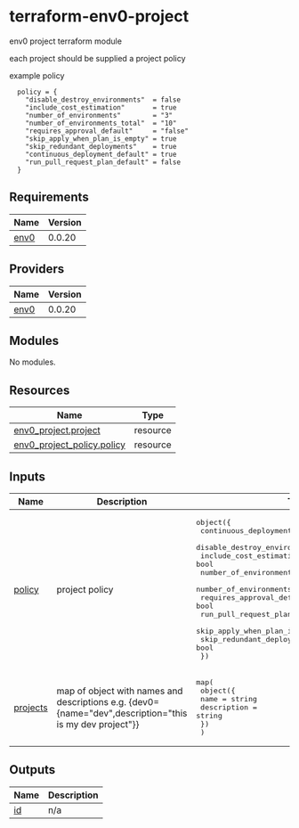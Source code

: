 # terraform-env0-project
env0 project terraform module

each project should be supplied a project policy

example policy
```
  policy = {
    "disable_destroy_environments"  = false
    "include_cost_estimation"       = true
    "number_of_environments"        = "3"
    "number_of_environments_total"  = "10"
    "requires_approval_default"     = "false"
    "skip_apply_when_plan_is_empty" = true
    "skip_redundant_deployments"    = true
    "continuous_deployment_default" = true 
    "run_pull_request_plan_default" = false  
  }
```

<!-- BEGINNING OF PRE-COMMIT-TERRAFORM DOCS HOOK -->
## Requirements

| Name | Version |
|------|---------|
| <a name="requirement_env0"></a> [env0](#requirement\_env0) | 0.0.20 |

## Providers

| Name | Version |
|------|---------|
| <a name="provider_env0"></a> [env0](#provider\_env0) | 0.0.20 |

## Modules

No modules.

## Resources

| Name | Type |
|------|------|
| [env0_project.project](https://registry.terraform.io/providers/env0/env0/0.0.20/docs/resources/project) | resource |
| [env0_project_policy.policy](https://registry.terraform.io/providers/env0/env0/0.0.20/docs/resources/project_policy) | resource |

## Inputs

| Name | Description | Type | Default | Required |
|------|-------------|------|---------|:--------:|
| <a name="input_policy"></a> [policy](#input\_policy) | project policy | <pre>object({<br>    continuous_deployment_default = optional(bool)<br>    disable_destroy_environments  = bool<br>    include_cost_estimation       = bool<br>    number_of_environments        = string<br>    number_of_environments_total  = string<br>    requires_approval_default     = bool<br>    run_pull_request_plan_default = bool<br>    skip_apply_when_plan_is_empty = bool<br>    skip_redundant_deployments    = bool<br>  })</pre> | <pre>{<br>  "continuous_deployment_default": false,<br>  "disable_destroy_environments": false,<br>  "include_cost_estimation": true,<br>  "number_of_environments": "3",<br>  "number_of_environments_total": "10",<br>  "requires_approval_default": false,<br>  "run_pull_request_plan_default": false,<br>  "skip_apply_when_plan_is_empty": true,<br>  "skip_redundant_deployments": true<br>}</pre> | no |
| <a name="input_projects"></a> [projects](#input\_projects) | map of object with names and descriptions e.g. {dev0={name="dev",description="this is my dev project"}} | <pre>map(<br>    object({<br>      name        = string<br>      description = string<br>    })<br>  )</pre> | n/a | yes |

## Outputs

| Name | Description |
|------|-------------|
| <a name="output_id"></a> [id](#output\_id) | n/a |
<!-- END OF PRE-COMMIT-TERRAFORM DOCS HOOK -->